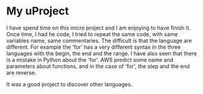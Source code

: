 # My uProject

I have spend time on this micro project and I am enjoying to have finish it.
Once time, I had he code, I tried to repeat the same code, with same variables
name, same commentaries. 
The difficult is that the language are different.
For example the 'for' has a very different syntax in the three languages with 
the begin, the end and the range. I have also seen that there is a mistake in
Python about the 'for'. AWS predict some name and parameters about functions, 
and in the case of 'for', the step and the end are reverse. 

It was a good project to discover other languages.